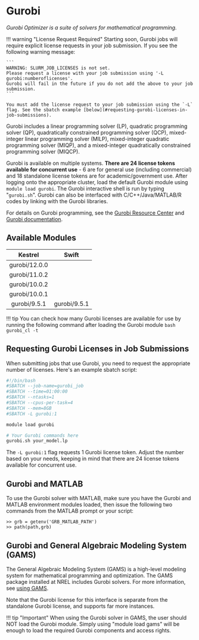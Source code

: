 # Gurobi

*Gurobi Optimizer is a suite of solvers for mathematical programming.*

!!! warning "License Request Required"
    Starting soon, Gurobi jobs will require explicit license requests in your job submission. 
    If you see the following warning message:
    
    ```
    WARNING: SLURM_JOB_LICENSES is not set.
    Please request a license with your job submission using '-L gurobi:numberoflicenses'.
    Gurobi will fail in the future if you do not add the above to your job submission.
    ```
    
    You must add the license request to your job submission using the `-L` flag. See the sbatch example [below](#requesting-gurobi-licenses-in-job-submissions).

Gurobi includes a linear programming solver (LP), quadratic programming solver
(QP), quadratically constrained programming solver (QCP), mixed-integer linear
programming solver (MILP), mixed-integer quadratic programming solver (MIQP),
and a mixed-integer quadratically constrained programming solver (MIQCP).

Gurobi is available on multiple systems. **There are 24 license tokens available for 
concurrent use** - 6 are for general use (including commercial) and 18 standalone license tokens
are for academic/government use. After logging
onto the appropriate cluster, load the default Gurobi module using 
`module load gurobi`.  The Gurobi interactive shell is run by typing 
"`gurobi.sh`". Gurobi can also be interfaced with C/C++/Java/MATLAB/R codes by 
linking with the Gurobi libraries.

For details on Gurobi programming, see the [Gurobi Resource
Center](https://www.gurobi.com/resource-center/) and [Gurobi
documentation](https://www.gurobi.com/documentation/).

## Available Modules

| Kestrel         | Swift           |
|:---------------:|:---------------:|
| gurobi/12.0.0   ||
| gurobi/11.0.2   ||
| gurobi/10.0.2   ||
| gurobi/10.0.1   ||
| gurobi/9.5.1    | gurobi/9.5.1    |

!!! tip
    You can check how many Gurobi licenses are available for use by running the following command
    after loading the Gurobi module
    ```bash
    gurobi_cl -t
    ```

## Requesting Gurobi Licenses in Job Submissions

When submitting jobs that use Gurobi, you need to request the appropriate number of licenses. Here's an example sbatch script:

```bash
#!/bin/bash
#SBATCH --job-name=gurobi_job
#SBATCH --time=01:00:00
#SBATCH --ntasks=1
#SBATCH --cpus-per-task=4
#SBATCH --mem=8GB
#SBATCH -L gurobi:1

module load gurobi

# Your Gurobi commands here
gurobi.sh your_model.lp
```

The `-L gurobi:1` flag requests 1 Gurobi license token. Adjust the number based on your needs, keeping in mind that there are 24 license tokens available for concurrent use.


## Gurobi and MATLAB

To use the Gurobi solver with MATLAB, make sure you have the Gurobi and MATLAB
environment modules loaded, then issue the following two commands from the
MATLAB prompt or your script:

```
>> grb = getenv('GRB_MATLAB_PATH')
>> path(path,grb)
```

## Gurobi and General Algebraic Modeling System (GAMS)

The General Algebraic Modeling System (GAMS) is a high-level modeling system for
mathematical programming and optimization. The GAMS package installed at NREL
includes Gurobi solvers. For more information, see [using GAMS](gams.md).

Note that the Gurobi license for this interface is separate from the standalone
Gurobi license, and supports far more instances.

!!! tip "Important"
    When using the Gurobi solver in GAMS, the user should NOT load the
    Gurobi module. Simply using "module load gams" will be enough to load the
    required Gurobi components and access rights.
